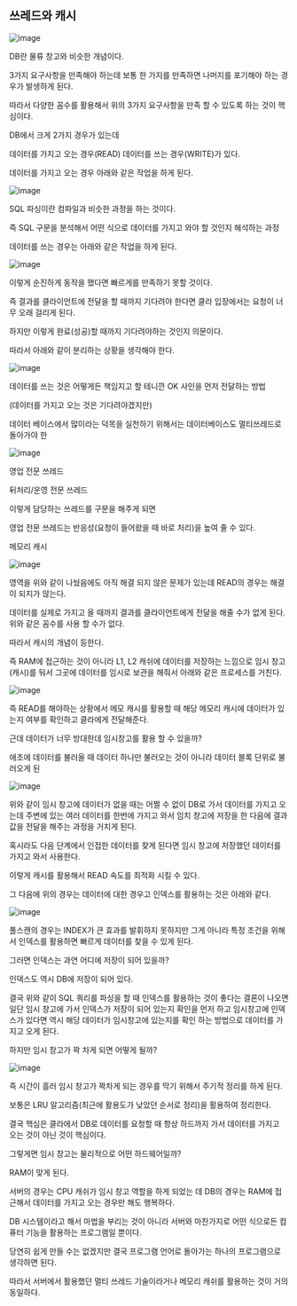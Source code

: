 ## 쓰레드와 캐시

![image](https://user-images.githubusercontent.com/75019048/138374355-e0e21e2d-4024-45f8-9af9-66e5e82e96b0.png)

DB란 물류 창고와 비슷한 개념이다.

3가지 요구사항을 만족해야 하는데 보통 한 가지를 만족하면 나머지를 포기해야 하는 경우가 발생하게 된다.

따라서 다양한 꼼수를 활용해서 위의 3가지 요구사항을 만족 할 수 있도록 하는 것이 핵심이다.

 

DB에서 크게 2가지 경우가 있는데

데이터를 가지고 오는 경우(READ) 데이터를 쓰는 경우(WRITE)가 있다.

데이터를 가지고 오는 경우 아래와 같은 작업을 하게 된다.

![image](https://user-images.githubusercontent.com/75019048/138374378-ded59eb9-b6ed-491b-85c0-5369b22d566d.png)

SQL 파싱이란 컴파일과 비슷한 과정을 하는 것이다.

즉 SQL 구문을 분석해서 어떤 식으로 데이터를 가지고 와야 할 것인지 해석하는 과정

데이터를 쓰는 경우는 아래와 같은 작업을 하게 된다.

![image](https://user-images.githubusercontent.com/75019048/138374398-8da56d87-2a34-4cdc-bffc-dc5008a5e723.png)

이렇게 순진하게 동작을 했다면 빠르게를 만족하기 못할 것이다.

즉 결과를 클라이언트에 전달을 할 때까지 기다려야 한다면 클라 입장에서는 요청이 너무 오래 걸리게 된다.

하지만 이렇게 완료(성공)할 때까지 기다려야하는 것인지 의문이다.

따라서 아래와 같이 분리하는 상황을 생각해야 한다.

![image](https://user-images.githubusercontent.com/75019048/138374438-90819956-9733-4f10-a2ed-9c44c8a095cc.png)

데이터를 쓰는 것은 어떻게든 책임지고 할 테니깐 OK 사인을 먼저 전달하는 방법

(데이터를 가지고 오는 것은 기다려야겠지만)

데이터 베이스에서 많이라는 덕목을 실천하기 위해서는 데이터베이스도 멀티쓰레드로 돌아가야 한

![image](https://user-images.githubusercontent.com/75019048/138374454-d6e2ecae-165c-4b23-98cc-d554adef2716.png)

영업 전문 쓰레드

뒤처리/운영 전문 쓰레드

이렇게 담당하는 쓰레드를 구문을 해주게 되면

영업 전문 쓰레드는 반응성(요청이 들어왔을 때 바로 처리)을 높여 줄 수 있다.

메모리 캐시 

![image](https://user-images.githubusercontent.com/75019048/138374468-5062d6f4-5f3b-44e4-8984-e093c78e2234.png)

영역을 위와 같이 나눴음에도 아직 해결 되지 않은 문제가 있는데 READ의 경우는 해결이 되지가 않는다. 

데이터를 실제로 가지고 올 때까지 결과를 클라이언트에게 전달을 해줄 수가 없게 된다. 위와 같은 꼼수를 사용 할 수가 없다.

따라서 캐시의 개념이 등한다.

즉 RAM에 접근하는 것이 아니라 L1, L2 캐쉬에 데이터를 저장하는 느낌으로 임시 창고(캐시)를 둬서 그곳에 데이터를 임시로 보관을 해줘서 아래와 같은 프로세스를 거친다.

![image](https://user-images.githubusercontent.com/75019048/138374487-f6cdedc0-bd8f-4bbe-a708-788bb8593b9d.png)

즉 READ를 해야하는 상황에서 메모 캐시를 활용할 때 해당 메모리 캐시에 데이터가 있는지 여부를 확인하고 클라에게 전달해준다.

근데 데이터가 너무 방대한데 임시창고를 활용 할 수 있을까?

애초에 데이터를 불러올 때 데이터 하나만 불러오는 것이 아니라 데이터 블록 단위로 불러오게 된

![image](https://user-images.githubusercontent.com/75019048/138374504-0fa35fef-34f1-4b13-b1e3-bfafeba8fa8f.png)

위와 같이 임시 창고에 데이터가 없을 때는 어쩔 수 없이 DB로 가서 데이터를 가지고 오는데 주변에 있는 여러 데이터를 한번에 가지고 와서 임치 창고에 저장을 한 다음에 결과 값을 전달을 해주는 과정을 거치게 된다.

혹시라도 다음 단계에서 인접한 데이터를 찾게 된다면 임시 창고에 저장했던 데이터를 가지고 와서 사용한다.

이렇게 캐시를 활용해서 READ 속도를 최적화 시킬 수 있다.

그 다음에 위의 경우는 데이터에 대한 경우고 인덱스를 활용하는 것은 아래와 같다.

![image](https://user-images.githubusercontent.com/75019048/138374509-0b67214e-657f-49eb-8b30-4016d668f7b0.png)

풀스캔의 경우는 INDEX가 큰 효과를 발휘하지 못하지만 그게 아니라 특정 조건을 위해서 인덱스를 활용하면 빠르게 데이터를 찾을 수 있게 된다.

그러면 인덱스는 과연 어디에 저장이 되어 있을까?

인덱스도 역시 DB에 저장이 되어 있다.

결국 위와 같이 SQL 쿼리를 파싱을 할 때 인덱스를 활용하는 것이 좋다는 결론이 나오면 일단 임시 창고에 가서 인덱스가 저장이 되어 있는지 확인을 먼저 하고 임시창고에 인덱스가 있다면 역시 해당 데이터가 임시창고에 있는지를 확인 하는 방법으로 데이터를 가지고 오게 된다.

하지만 임시 창고가 꽉 차게 되면 어떻게 될까?

![image](https://user-images.githubusercontent.com/75019048/138374519-76c2cc72-b3eb-4532-9d8e-54c5cf6ec89a.png)

즉 시간이 흘러 임시 창고가 꽉차게 되는 경우를 막기 위해서 주기적 정리를 하게 된다.

보통은 LRU 알고리즘(최근에 활용도가 낮았던 순서로 정리)을 활용하여 정리한다.

결국 핵심은 클라에서 DB로 데이터를 요청할 때 항상 하드까지 가서 데이터를 가지고 오는 것이 아닌 것이 핵심이다.

그렇게면 임시 창고는 물리적으로 어떤 하드웨어일까?

RAM이 맞게 된다.

서버의 경우는 CPU 캐쉬가 임시 창고 역할을 하게 되었는 데 DB의 경우는 RAM에 접근해서 데이터를 가지고 오는 경우만 해도 행복하다.

DB 시스템이라고 해서 마법을 부리는 것이 아니라 서버와 마찬가지로 어떤 식으로든 컴퓨터 기능을 활용하는 프로그램일 뿐이다.

당연히 쉽게 만들 수는 없겠지만 결국 프로그램 언어로 돌아가는 하나의 프로그램으로 생각하면 된다.

따라서 서버에서 활용했던 멀티 쓰레드 기술이라거나 메모리 캐쉬를 활용하는 것이 거의 동일하다.

